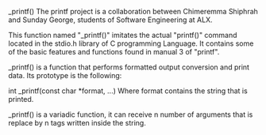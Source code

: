 _printf()
The printf project is a collaboration between Chimeremma Shiphrah and Sunday George, students of Software Engineering at ALX.

This function named "_printf()" imitates the actual "printf()" command located in the stdio.h library of C programming Language.
It contains some of the basic features and functions found in manual 3 of "printf".

_printf() is a function that performs formatted output conversion and print data. Its prototype is the following:

int _printf(const char *format, ...)
Where format contains the string that is printed.

_printf() is a variadic function, it can receive n number of arguments that is replace by n tags written inside the string.

